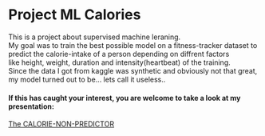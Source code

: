 <h1>Project ML Calories</h1> 
<p>This is a project about supervised machine leraning.<br> My goal was to train the best possible model on a fitness-tracker dataset to predict the calorie-intake of a person depending on diffrent factors<br>
like height, weight, duration and intensity(heartbeat) of the training.<br>
Since the data I got from kaggle was synthetic and obviously not that great, my model turned out to be... lets call it useless..<br></p>
<h4>If this has caught your interest, you are welcome to take a look at my presentation:</h4>
<a href = 'https://docs.google.com/presentation/d/1ETAbh8orLjl-eg9eFwBD9tscM5xA-Lo-aI42bmLlTng/edit#slide=id.p1'>The CALORIE-NON-PREDICTOR</a>
